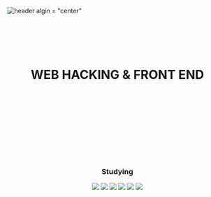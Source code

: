 
  ![header algin = "center"](https://capsule-render.vercel.app/api?text=hoyahoya0517&fontSize=60&type=soft&fontColor=FFFFFF&color=black)

<br>
<br>
<br>

<br>
<h1 align = "center">WEB HACKING & FRONT END</h1>
<br>
<br>
<br>
<br>
<br>
<br>
<br>
<br>
<br>

<h3 align = "center">Studying</h3>
<p align = "center">
<img src="https://img.shields.io/badge/Python-3766AB?style=flat-square&logo=Python&logoColor=white"/></a> <img src
="https://img.shields.io/badge/HTML-E34F26?style=flat-square&logo=Html5&logoColor=white"/></a> <img src
="https://img.shields.io/badge/CSS-1572B6?style=flat-square&logo=CSS3&logoColor=white"/></a> <img src
="https://img.shields.io/badge/JavaScript-F7DF1E?style=flat-square&logo=JavaScript&logoColor=white"/></a> <img src
="https://img.shields.io/badge/PHP-777BB4?style=flat-square&logo=PHP&logoColor=white"/></a> <img src
="https://img.shields.io/badge/MySQL-4479A1?style=flat-square&logo=MySQL&logoColor=white"/></a>
</p>
